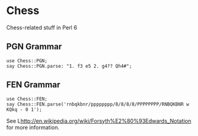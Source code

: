 # Chess

Chess-related stuff in Perl 6

## PGN Grammar

    use Chess::PGN;
    say Chess::PGN.parse: "1. f3 e5 2. g4?? Qh4#";

## FEN Grammar

    use Chess::FEN;
    say Chess::FEN.parse('rnbqkbnr/pppppppp/8/8/8/8/PPPPPPPP/RNBQKBNR w KQkq - 0 1');

See L<http://en.wikipedia.org/wiki/Forsyth%E2%80%93Edwards_Notation> for more information.
